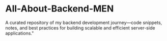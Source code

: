# All-About-Backend-MEN
A curated repository of my backend development journey—code snippets, notes, and best practices for building scalable and efficient server-side applications."
